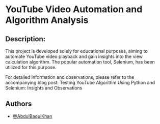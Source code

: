 
#  YouTube Video Automation and Algorithm Analysis

## Description:
This project is developed solely for educational purposes, aiming to automate YouTube video playback and gain insights into the view calculation algorithm. The popular automation tool, Selenium, has been utilized for this purpose.

For detailed information and observations, please refer to the accompanying blog post: Testing YouTube Algorithm Using Python and Selenium: Insights and Observations


## Authors

- [@AbdulBaquiKhan](https://www.github.com/AbdulBaqui)

